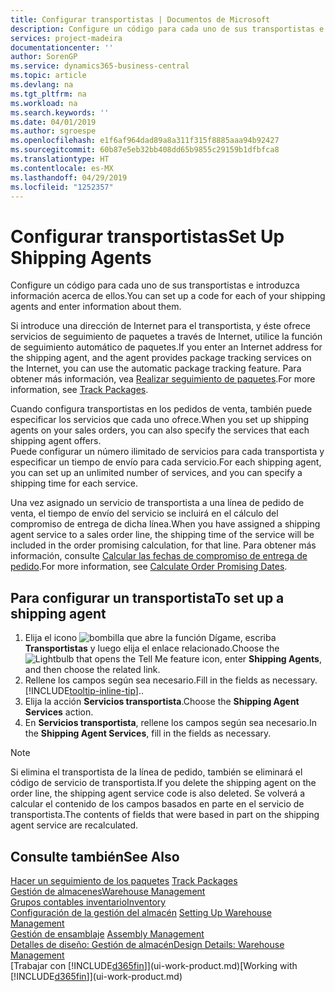 ```yaml
---
title: Configurar transportistas | Documentos de Microsoft
description: Configure un código para cada uno de sus transportistas e introduzca información acerca de ellos.
services: project-madeira
documentationcenter: ''
author: SorenGP
ms.service: dynamics365-business-central
ms.topic: article
ms.devlang: na
ms.tgt_pltfrm: na
ms.workload: na
ms.search.keywords: ''
ms.date: 04/01/2019
ms.author: sgroespe
ms.openlocfilehash: e1f6af964dad89a8a311f315f8885aaa94b92427
ms.sourcegitcommit: 60b87e5eb32bb408dd65b9855c29159b1dfbfca8
ms.translationtype: HT
ms.contentlocale: es-MX
ms.lasthandoff: 04/29/2019
ms.locfileid: "1252357"
---
```

# <a name="set-up-shipping-agents"></a><span data-ttu-id="9feaf-103">Configurar transportistas</span><span class="sxs-lookup"><span data-stu-id="9feaf-103">Set Up Shipping Agents</span></span>
<span data-ttu-id="9feaf-104">Configure un código para cada uno de sus transportistas e introduzca información acerca de ellos.</span><span class="sxs-lookup"><span data-stu-id="9feaf-104">You can set up a code for each of your shipping agents and enter information about them.</span></span>  

<span data-ttu-id="9feaf-105">Si introduce una dirección de Internet para el transportista, y éste ofrece servicios de seguimiento de paquetes a través de Internet, utilice la función de seguimiento automático de paquetes.</span><span class="sxs-lookup"><span data-stu-id="9feaf-105">If you enter an Internet address for the shipping agent, and the agent provides package tracking services on the Internet, you can use the automatic package tracking feature.</span></span> <span data-ttu-id="9feaf-106">Para obtener más información, vea [Realizar seguimiento de paquetes](sales-how-track-packages.md).</span><span class="sxs-lookup"><span data-stu-id="9feaf-106">For more information, see [Track Packages](sales-how-track-packages.md).</span></span>

<span data-ttu-id="9feaf-107">Cuando configura transportistas en los pedidos de venta, también puede especificar los servicios que cada uno ofrece.</span><span class="sxs-lookup"><span data-stu-id="9feaf-107">When you set up shipping agents on your sales orders, you can also specify the services that each shipping agent offers.</span></span>  
<span data-ttu-id="9feaf-108">Puede configurar un número ilimitado de servicios para cada transportista y especificar un tiempo de envío para cada servicio.</span><span class="sxs-lookup"><span data-stu-id="9feaf-108">For each shipping agent, you can set up an unlimited number of services, and you can specify a shipping time for each service.</span></span>  

<span data-ttu-id="9feaf-109">Una vez asignado un servicio de transportista a una línea de pedido de venta, el tiempo de envío del servicio se incluirá en el cálculo del compromiso de entrega de dicha línea.</span><span class="sxs-lookup"><span data-stu-id="9feaf-109">When you have assigned a shipping agent service to a sales order line, the shipping time of the service will be included in the order promising calculation, for that line.</span></span> <span data-ttu-id="9feaf-110">Para obtener más información, consulte [Calcular las fechas de compromiso de entrega de pedido](sales-how-to-calculate-order-promising-dates.md).</span><span class="sxs-lookup"><span data-stu-id="9feaf-110">For more information, see [Calculate Order Promising Dates](sales-how-to-calculate-order-promising-dates.md).</span></span>

## <a name="to-set-up-a-shipping-agent"></a><span data-ttu-id="9feaf-111">Para configurar un transportista</span><span class="sxs-lookup"><span data-stu-id="9feaf-111">To set up a shipping agent</span></span>  
1.  <span data-ttu-id="9feaf-112">Elija el icono ![bombilla que abre la función Dígame](media/ui-search/search_small.png "Dígame que desea hacer"), escriba **Transportistas** y luego elija el enlace relacionado.</span><span class="sxs-lookup"><span data-stu-id="9feaf-112">Choose the ![Lightbulb that opens the Tell Me feature](media/ui-search/search_small.png "Tell me what you want to do") icon, enter **Shipping Agents**, and then choose the related link.</span></span>  
2.  <span data-ttu-id="9feaf-113">Rellene los campos según sea necesario.</span><span class="sxs-lookup"><span data-stu-id="9feaf-113">Fill in the fields as necessary.</span></span> [!INCLUDE[tooltip-inline-tip](includes/tooltip-inline-tip_md.md)]<span data-ttu-id="9feaf-114">.</span><span class="sxs-lookup"><span data-stu-id="9feaf-114">.</span></span>  
3.  <span data-ttu-id="9feaf-115">Elija la acción **Servicios transportista**.</span><span class="sxs-lookup"><span data-stu-id="9feaf-115">Choose the **Shipping Agent Services** action.</span></span>
4. <span data-ttu-id="9feaf-116">En **Servicios transportista**, rellene los campos según sea necesario.</span><span class="sxs-lookup"><span data-stu-id="9feaf-116">In the **Shipping Agent Services**, fill in the fields as necessary.</span></span>

> [!NOTE]  
>  <span data-ttu-id="9feaf-117">Si elimina el transportista de la línea de pedido, también se eliminará el código de servicio de transportista.</span><span class="sxs-lookup"><span data-stu-id="9feaf-117">If you delete the shipping agent on the order line, the shipping agent service code is also deleted.</span></span> <span data-ttu-id="9feaf-118">Se volverá a calcular el contenido de los campos basados en parte en el servicio de transportista.</span><span class="sxs-lookup"><span data-stu-id="9feaf-118">The contents of fields that were based in part on the shipping agent service are recalculated.</span></span>  

## <a name="see-also"></a><span data-ttu-id="9feaf-119">Consulte también</span><span class="sxs-lookup"><span data-stu-id="9feaf-119">See Also</span></span>
<span data-ttu-id="9feaf-120">[Hacer un seguimiento de los paquetes](sales-how-track-packages.md)  </span><span class="sxs-lookup"><span data-stu-id="9feaf-120">[Track Packages](sales-how-track-packages.md)  </span></span>  
[<span data-ttu-id="9feaf-121">Gestión de almacenes</span><span class="sxs-lookup"><span data-stu-id="9feaf-121">Warehouse Management</span></span>](warehouse-manage-warehouse.md)  
[<span data-ttu-id="9feaf-122">Grupos contables inventario</span><span class="sxs-lookup"><span data-stu-id="9feaf-122">Inventory</span></span>](inventory-manage-inventory.md)  
<span data-ttu-id="9feaf-123">[Configuración de la gestión del almacén](warehouse-setup-warehouse.md)   </span><span class="sxs-lookup"><span data-stu-id="9feaf-123">[Setting Up Warehouse Management](warehouse-setup-warehouse.md)   </span></span>  
<span data-ttu-id="9feaf-124">[Gestión de ensamblaje](assembly-assemble-items.md)  </span><span class="sxs-lookup"><span data-stu-id="9feaf-124">[Assembly Management](assembly-assemble-items.md)  </span></span>  
[<span data-ttu-id="9feaf-125">Detalles de diseño: Gestión de almacén</span><span class="sxs-lookup"><span data-stu-id="9feaf-125">Design Details: Warehouse Management</span></span>](design-details-warehouse-management.md)  
<span data-ttu-id="9feaf-126">[Trabajar con [!INCLUDE[d365fin](includes/d365fin_md.md)]](ui-work-product.md)</span><span class="sxs-lookup"><span data-stu-id="9feaf-126">[Working with [!INCLUDE[d365fin](includes/d365fin_md.md)]](ui-work-product.md)</span></span>  
